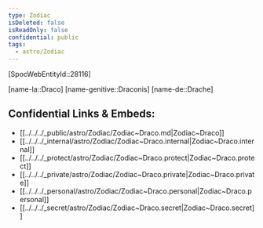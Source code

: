 ```yaml
---
type: Zodiac
isDeleted: false
isReadOnly: false
confidential: public
tags:
  - astro/Zodiac
---
```


[SpocWebEntityId::28116]



[name-la::Draco]
[name-genitive::Draconis]
[name-de::Drache]


## Confidential Links & Embeds: 
- [[../../../_public/astro/Zodiac/Zodiac~Draco.md|Zodiac~Draco]] 
- [[../../../_internal/astro/Zodiac/Zodiac~Draco.internal|Zodiac~Draco.internal]] 
- [[../../../_protect/astro/Zodiac/Zodiac~Draco.protect|Zodiac~Draco.protect]] 
- [[../../../_private/astro/Zodiac/Zodiac~Draco.private|Zodiac~Draco.private]] 
- [[../../../_personal/astro/Zodiac/Zodiac~Draco.personal|Zodiac~Draco.personal]] 
- [[../../../_secret/astro/Zodiac/Zodiac~Draco.secret|Zodiac~Draco.secret]] 
